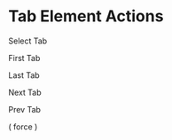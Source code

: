 # Tab Element Actions











Select Tab



First Tab

Last Tab

Next Tab

Prev Tab

( force )&#x20;









